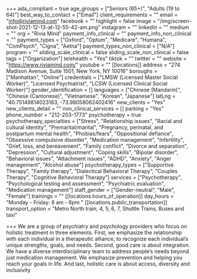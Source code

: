 +++
ada_compliant = true
age_groups = ["Seniors (65+)", "Adults (19 to 64)"]
best_way_to_contact = ["Email"]
client_requirements = ""
email = "info@riviamind.com"
facebook = ""
highlight = false
image = "/img/screen-shot-2021-12-13-at-12-55-42-am.png"
instagram = ""
linkedin = ""
medium = ""
org = "Rivia Mind"
payment_info_clinical = ""
payment_info_non_clinical = ""
payment_types = ["Oxford", "Optum", "Medicare", "Humana", "ComPsych", "Cigna", "Aetna"]
payment_types_non_clinical = ["N/A"]
program = ""
sliding_scale_clinical = false
sliding_scale_non_clinical = false
tags = ["Organization"]
telehealth = "Yes"
tiktok = ""
twitter = ""
website = "https://www.riviamind.com/"
youtube = ""
[[locations]]
address = "274 Madison Avenue, Suite 1501, New York, NY 10016"
boroughs = ["Manhattan", "Online"]
credentials = ["LMSW (Licensed Master Social Worker)", "Licensed Psychiatrist", "LCSW (Licensed Clinical Social Worker)"]
gender_identification = []
languages = ["Chinese (Mandarin)", "Chinese (Cantonese)", "Vietnamese", "Korean", "Japanese"]
latLng = "40.75149814023163, -73.98058062402416"
new_clients = "Yes"
new_clients_detail = ""
non_clinical_services = []
parking = "Yes"
phone_number = "212-203-1773"
psychotherapy = true
psychotherapy_specialties = ["Stress", "Relationship issues", "Racial and cultural identity", "Premarital/marital", "Pregnancy, perinatal, and postpartum mental health", "Phobias/fears", "Oppositional defiance", "Obsessive compulsive disorder", "Medication management", "Infertility", "Grief, loss, and bereavement", "Family conflict", "Divorce and separation", "Depression", "Cultural adjustment", "Coping skills", "Bipolar disorder", "Behavioral issues", "Attachment issues", "ADHD", "Anxiety", "Anger management", "Alcohol abuse"]
psychotherapy_types = ["Supportive Therapy", "Family therapy", "Dialectical Behavioral Therapy", "Couples Therapy", "Cognitive Behavioral Therapy"]
services = ["Psychotherapy", "Psychological testing and assessment", "Psychiatric evaluation", "Medication management"]
staff_gender = ["Gender-neutral", "Male", "Female"]
trainings = ""
[[locations.hours_of_operation]]
day_hours = "Monday - Friday: 8 am - 6pm "
[[locations.public_transportation]]
transport_option = "Metro North train, 4, 5, 6, 7, Shuttle Trains, Buses and taxi"

+++
We are a group of psychiatry and psychology providers who focus on holistic treatment in three elements. First, we emphasize the relationship with each individual in a therapeutic alliance, to recognize each individual’s unique strengths, goals, and needs. Second, good care is about integration. We have a diverse interdisciplinary team to address people’s needs beyond just medication management. We emphasize prevention and helping you reach your goals in life. And last, holistic care is about access, diversity and inclusivity